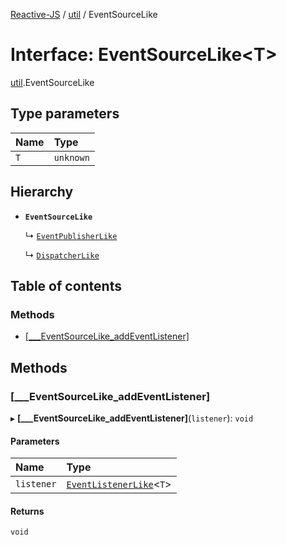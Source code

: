 [Reactive-JS](../README.md) / [util](../modules/util.md) / EventSourceLike

# Interface: EventSourceLike<T\>

[util](../modules/util.md).EventSourceLike

## Type parameters

| Name | Type |
| :------ | :------ |
| `T` | `unknown` |

## Hierarchy

- **`EventSourceLike`**

  ↳ [`EventPublisherLike`](util.EventPublisherLike.md)

  ↳ [`DispatcherLike`](util.DispatcherLike.md)

## Table of contents

### Methods

- [[\_\_\_EventSourceLike\_addEventListener]](util.EventSourceLike.md#[___eventsourcelike_addeventlistener])

## Methods

### [\_\_\_EventSourceLike\_addEventListener]

▸ **[___EventSourceLike_addEventListener]**(`listener`): `void`

#### Parameters

| Name | Type |
| :------ | :------ |
| `listener` | [`EventListenerLike`](util.EventListenerLike.md)<`T`\> |

#### Returns

`void`
